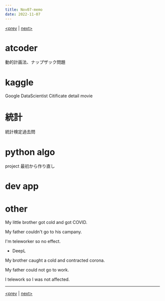 ```yaml
---
title: Nov07-memo 
date: 2022-11-07 
---
```


[<prev](https://idekworks.github.io/TechnicalMemo/2022/11/06/Nov06.html) | [next>](https://idekworks.github.io/TechnicalMemo/2022/11/08/Nov08.html) 

# atcoder
動的計画法、ナップザック問題

# kaggle
Google DataScientist Citificate detail movie

# 統計
統計検定過去問

# python algo
project 最初から作り直し

# dev app

# other
My little brother got cold and got COVID.

My father couldn't go to his campany.

I'm teleworker so no effect.

- DeepL

My brother caught a cold and contracted corona.

My father could not go to work.

I telework so I was not affected.
***

[<prev](https://idekworks.github.io/TechnicalMemo/2022/11/06/Nov06.html) | [next>](https://idekworks.github.io/TechnicalMemo/2022/11/08/Nov08.html)

